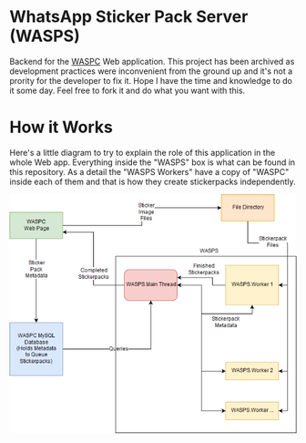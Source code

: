 # WhatsApp Sticker Pack Server (WASPS)

Backend for the [WASPC](https://github.com/Milanesa-chan/WhatsApp-Sticker-Pack-Creator "WASPC Repository") Web application. This project has been archived as development practices were inconvenient from the ground up and it's not a prority for the developer to fix it. Hope I have the time and knowledge to do it some day. Feel free to fork it and do what you want with this.

# How it Works

Here's a little diagram to try to explain the role of this application in the whole Web app. Everything inside the "WASPS" box is what can be found in this repository. As a detail the "WASPS Workers" have a copy of "WASPC" inside each of them and that is how they create stickerpacks independently.

![](https://raw.githubusercontent.com/Milanesa-chan/WhatsApp-Sticker-Pack-Server/master/Workflow%20Diagram.png)
